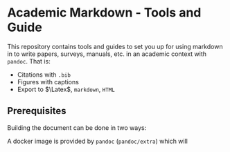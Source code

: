 # Academic Markdown - Tools and Guide

This repository contains tools and guides to set you up for using markdown in to
write papers, surveys, manuals, etc. in an academic context with `pandoc`. That
is:

- Citations with `.bib`
- Figures with captions
- Export to $\Latex$, `markdown`, `HTML`

## Prerequisites

Building the document can be done in two ways:

A docker image is provided by `pandoc` (`pandoc/extra`) which will
